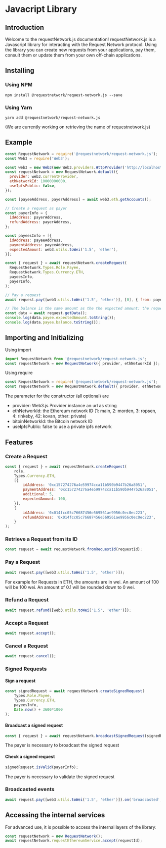 # Javacript Library

## Introduction

Welcome to the requestNetwork.js documentation! requestNetwork.js is a Javascript library for interacting with the Request Network protocol. Using the library you can create new requests from your applications, pay them, consult them or update them from your own off-chain applications.

## Installing

### Using NPM
`npm install @requestnetwork/request-network.js --save`

### Using Yarn
`yarn add @requestnetwork/request-network.js`

(We are currently working on retrieving the name of requestnetwork.js)

## Example

```javascript
const RequestNetwork = require('@requestnetwork/request-network.js');
const Web3 = require('Web3');

const web3 = new Web3(new Web3.providers.HttpProvider('http://localhost:8545'));
const requestNetwork = new RequestNetwork.default({
  provider: web3.currentProvider,
  ethNetworkId: 10000000000,
  useIpfsPublic: false,
});

const [payeeAddress, payerAddress] = await web3.eth.getAccounts();

// Create a request as payer
const payerInfo = {
  idAddress: payerAddress,
  refundAddress: payerAddress,
};

const payeesInfo = [{
  idAddress: payeeAddress,
  paymentAddress: payeeAddress,
  expectedAmount: web3.utils.toWei('1.5', 'ether'),
}];

const { request } = await requestNetwork.createRequest(
  RequestNetwork.Types.Role.Payee,
  RequestNetwork.Types.Currency.ETH,
  payeesInfo,
  payerInfo,
);

// Pay a request
await request.pay([web3.utils.toWei('1.5', 'ether')], [0], { from: payerAddress });

// The balance is the same amount as the the expected amount: the request is paid
const data = await request.getData();
console.log(data.payee.expectedAmount.toString());
console.log(data.payee.balance.toString());
```

## Importing and Initializing

Using import
```javascript
import RequestNetwork from '@requestnetwork/request-network.js';
const requestNetwork = new RequestNetwork({ provider, ethNetworkId });
```

Using require
```javascript
const RequestNetwork = require('@requestnetwork/request-network.js');
const requestNetwork = new RequestNetwork.default({ provider, ethNetworkId });
```

The parameter for the constructor (all optional) are
 - provider: Web3.js Provider instance an url as string
 - ethNetworkId: the Ethereum network ID (1: main, 2: morden, 3: ropsen, 4: rinkeby, 42: kovan, other: private)
 - bitoinNetworkId: the Bitcoin network ID
 - useIpfsPublic: false to use a private ipfs network

## Features

### Create a Request

```javascript
const { request } = await requestNetwork.createRequest(
    role,
    Types.Currency.ETH,
    [{
        idAddress: '0xc157274276a4e59974cca11b590b9447b26a8051',
        paymentAddress: '0xc157274276a4e59974cca11b590b9447b26a8051',
        additional: 5,
        expectedAmount: 100,
    }],
    {
        idAddress: '0x014fcc05c76687456e569561ae9956c0ec0ec223',
        refundAddress: '0x014fcc05c76687456e569561ae9956c0ec0ec223',
    }
);
```

### Retrieve a Request from its ID

```javascript
const request = await requestNetwork.fromRequestId(requestId);
```

### Pay a Request

```javascript
await request.pay([web3.utils.toWei('1.5', 'ether')]);
```

For example for Requests in ETH, the amounts are in wei. An amount of 100 will be 100 wei. An amount of 0.1 will be rounded down to 0 wei.

### Refund a Request

```javascript
await request.refund([web3.utils.toWei('1.5', 'ether')]);
```

### Accept a Request

```javascript
await request.accept();
```

### Cancel a Request

```javascript
await request.cancel();
```

### Signed Requests

#### Sign a request

```javascript
const signedRequest = await requestNetwork.createSignedRequest(
    Types.Role.Payee,
    Types.Currency.ETH,
    payeesInfo,
    Date.now() + 3600*1000
);
```

#### Broadcast a signed request

```javascript
const { request } = await requestNetwork.broadcastSignedRequest(signedRequest, payerInfo);
```

The payer is necessary to broadcast the signed request

#### Check a signed request

```javascript
signedRequest.isValid(payerInfo);
```

The payer is necessary to validate the signed request

### Broadcasted events

```javascript
await request.pay([web3.utils.toWei('1.5', 'ether')]).on('broadcasted', () => {});
```

## Accessing the internal services

For advanced use, it is possible to access the internal layers of the library:

```javascript
const requestNetwork = new RequestNetwork();
await requestNetwork.requestEthereumService.accept(requestId);
```
